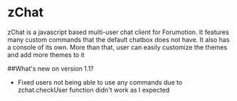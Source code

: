 zChat
=====

zChat is a javascript based multi-user chat client for Forumotion. It features many custom commands that the default chatbox does not have. It also has a console of its own. More than that, user can easily customize the themes and add more themes to it

##What's new on version 1.1?
- Fixed users not being able to use any commands due to zchat.checkUser function didn't work as I expected
